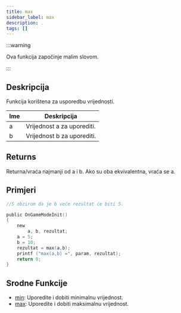 ```yaml
---
title: max
sidebar_label: max
description: .
tags: []
---
```


:::warning

Ova funkcija započinje malim slovom.

:::

## Deskripcija

Funkcija korištena za usporedbu vrijednosti.

| Ime | Deskripcija                |
| --- | -------------------------- |
| a   | Vrijednost a za uporediti. |
| b   | Vrijednost b za uporediti. |

## Returns

Returna/vraća najmanji od a i b. Ako su oba ekvivalentna, vraća se a.

## Primjeri

```c
//S obzirom da je b veće rezultat će biti 5.

public OnGameModeInit()
{
    new
        a, b, rezultat;
    a = 5;
    b = 10;
    rezultat = max(a,b);
    printf ("max(a,b) =", param, rezultat);
    return 0;
}
```

## Srodne Funkcije

- [min](min): Uporedite i dobiti minimalnu vrijednost.
- [max](max): Uporedite i dobiti maksimalnu vrijednost.
